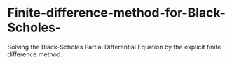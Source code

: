 # Finite-difference-method-for-Black-Scholes-
Solving the Black-Scholes Partial Differential Equation by the explicit finite difference method.
